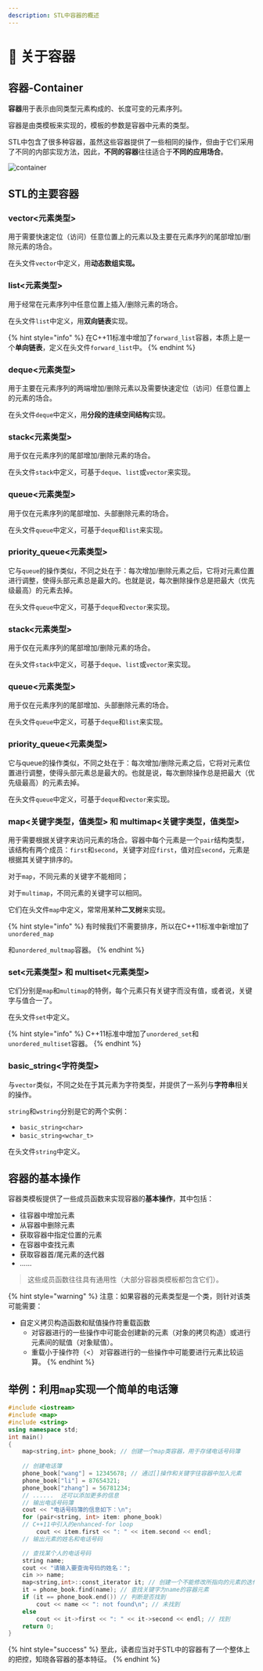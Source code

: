 ```yaml
---
description: STL中容器的概述
---
```


# 🥣 关于容器

## 容器-Container

**容器**用于表示由同类型元素构成的、长度可变的元素序列。&#x20;

容器是由类模板来实现的，模板的参数是容器中元素的类型。&#x20;

STL中包含了很多种容器，虽然这些容器提供了一些相同的操作，但由于它们采用了不同的内部实现方法，因此，**不同的容器**往往适合于**不同的应用场合**。

![container](https://images.unsplash.com/photo-1493946740644-2d8a1f1a6aff?crop=entropy\&cs=srgb\&fm=jpg\&ixid=MnwxOTcwMjR8MHwxfHNlYXJjaHwxfHxjb250YWluZXJ8ZW58MHx8fHwxNjQ0NDAyNzk1\&ixlib=rb-1.2.1\&q=85)

## STL的主要容器

### vector<元素类型>

用于需要快速定位（访问）任意位置上的元素以及主要在元素序列的尾部增加/删除元素的场合。

在头文件`vector`中定义，用**动态数组实现。**

### list<元素类型>

用于经常在元素序列中任意位置上插入/删除元素的场合。&#x20;

在头文件`list`中定义，用**双向链表**实现。&#x20;

{% hint style="info" %}
在C++11标准中增加了`forward_list`容器，本质上是一个**单向链表**，定义在头文件`forward_list`中。
{% endhint %}

### deque<元素类型>

用于主要在元素序列的两端增加/删除元素以及需要快速定位（访问）任意位置上的元素的场合。

在头文件`deque`中定义，用**分段的连续空间结构**实现。

### stack<元素类型>

用于仅在元素序列的尾部增加/删除元素的场合。

在头文件`stack`中定义，可基于`deque`、`list`或`vector`来实现。

### queue<元素类型>

用于仅在元素序列的尾部增加、头部删除元素的场合。

在头文件`queue`中定义，可基于`deque`和`list`来实现。

### priority\_queue<元素类型>

它与`queue`的操作类似，不同之处在于：每次增加/删除元素之后，它将对元素位置进行调整，使得头部元素总是最大的。也就是说，每次删除操作总是把最大（优先级最高）的元素去掉。

在头文件`queue`中定义，可基于`deque`和`vector`来实现。

### stack<元素类型>

用于仅在元素序列的尾部增加/删除元素的场合。

在头文件`stack`中定义，可基于`deque`、`list`或`vector`来实现。

### queue<元素类型>

用于仅在元素序列的尾部增加、头部删除元素的场合。

在头文件`queue`中定义，可基于`deque`和`list`来实现。

### priority\_queue<元素类型>

它与queue的操作类似，不同之处在于：每次增加/删除元素之后，它将对元素位置进行调整，使得头部元素总是最大的。也就是说，每次删除操作总是把最大（优先级最高）的元素去掉。

在头文件`queue`中定义，可基于`deque`和`vector`来实现。

### map<关键字类型，值类型> 和 multimap<关键字类型，值类型>

用于需要根据关键字来访问元素的场合。容器中每个元素是一个`pair`结构类型，该结构有两个成员：`first`和`second`，关键字对应`first`，值对应`second`，元素是根据其关键字排序的。

对于`map`，不同元素的关键字不能相同；

对于`multimap`，不同元素的关键字可以相同。

它们在头文件`map`中定义，常常用某种**二叉树**来实现。

{% hint style="info" %}
有时候我们不需要排序，所以在C++11标准中新增加了`unordered_map`

和`unordered_multmap`容器。
{% endhint %}

### set<元素类型> 和 multiset<元素类型>

它们分别是`map`和`multimap`的特例，每个元素只有关键字而没有值，或者说，关键字与值合一了。

在头文件`set`中定义。

{% hint style="info" %}
C++11标准中增加了`unordered_set`和`unordered_multiset`容器。
{% endhint %}

### basic\_string<字符类型>

与`vector`类似，不同之处在于其元素为字符类型，并提供了一系列与**字符串**相关的操作。&#x20;

`string`和`wstring`分别是它的两个实例：

* `basic_string<char>`
* `basic_string<wchar_t>`

在头文件`string`中定义。

## 容器的基本操作

容器类模板提供了一些成员函数来实现容器的**基本操作**，其中包括：&#x20;

* 往容器中增加元素
* 从容器中删除元素
* 获取容器中指定位置的元素
* 在容器中查找元素
* 获取容器首/尾元素的迭代器
* ......

> 这些成员函数往往具有通用性（大部分容器类模板都包含它们）。

{% hint style="warning" %}
注意：如果容器的元素类型是一个类，则针对该类可能需要：

* 自定义拷贝构造函数和赋值操作符重载函数
  * 对容器进行的一些操作中可能会创建新的元素（对象的拷贝构造）或进行元素间的赋值（对象赋值）。
  * 重载小于操作符（<） 对容器进行的一些操作中可能要进行元素比较运算。
{% endhint %}

## 举例：利用`map`实现一个简单的电话簿

```cpp
#include <iostream>
#include <map>
#include <string>
using namespace std;
int main()
{
    map<string,int> phone_book; // 创建一个map类容器，用于存储电话号码簿
    
    // 创建电话簿
    phone_book["wang"] = 12345678; // 通过[]操作和关键字往容器中加入元素
    phone_book["li"] = 87654321;
    phone_book["zhang"] = 56781234;
    // ......  还可以添加更多的信息
    // 输出电话号码簿
    cout << "电话号码簿的信息如下：\n";
    for (pair<string, int> item: phone_book) 
    // C++11中引入的enhanced-for loop
        cout << item.first << ": " << item.second << endl; 
    // 输出元素的姓名和电话号码

    // 查找某个人的电话号码
    string name;
    cout << "请输入要查询号码的姓名：";
    cin >> name;
    map<string,int>::const_iterator it; // 创建一个不能修改所指向的元素的迭代器
    it = phone_book.find(name); // 查找关键字为name的容器元素
    if (it == phone_book.end()) // 判断是否找到
        cout << name << ": not found\n"; // 未找到
    else
        cout << it->first << ": " << it->second << endl; // 找到
    return 0;
}
```

{% hint style="success" %}
至此，读者应当对于STL中的容器有了一个整体上的把控，知晓各容器的基本特征。
{% endhint %}
